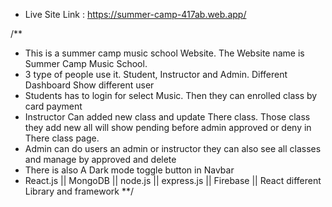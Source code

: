 * Live Site Link : https://summer-camp-417ab.web.app/

/**
* This is a summer camp music school Website. The Website name is Summer Camp Music School.
* 3 type of people use it. Student, Instructor and Admin. Different Dashboard Show different user
* Students has to login for select Music. Then they can enrolled class by card payment
* Instructor Can added new class and update There class. Those class they add new all will show  pending before admin approved or deny in There class page.
* Admin can do users an admin or instructor they can also see all classes and manage by approved and delete
* There is also A Dark mode toggle button in Navbar
* React.js || MongoDB || node.js || express.js || Firebase || React different Library and framework 
**/